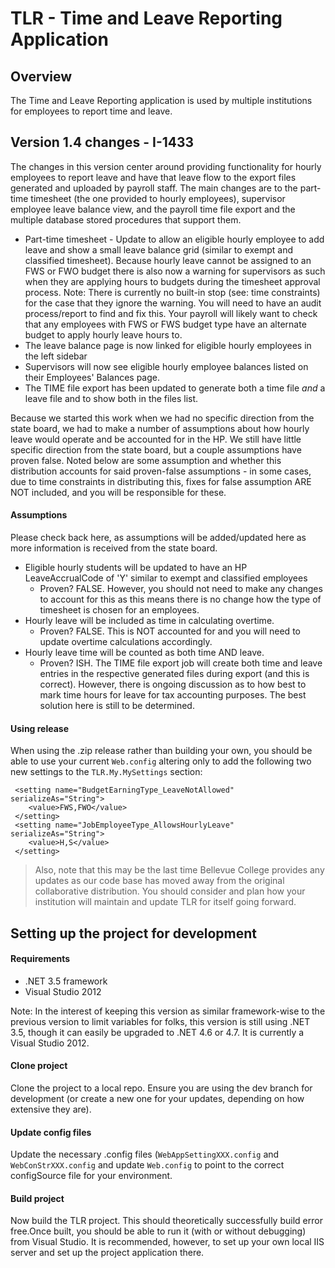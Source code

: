 # TLR - Time and Leave Reporting Application

## Overview

The Time and Leave Reporting application is used by multiple institutions for employees to report time and leave.

## Version 1.4 changes - I-1433

The changes in this version center around providing functionality for hourly employees to report leave and have that leave flow to the export files generated and uploaded by payroll staff. The main changes are to the part-time timesheet (the one provided to hourly employees), supervisor employee leave balance view, and the payroll time file export and the multiple database stored procedures that support them.

- Part-time timesheet - Update to allow an eligible hourly employee to add leave and show a small leave balance grid (similar to exempt and classified timesheet). Because hourly leave cannot be assigned to an FWS or FWO budget there is also now a warning for supervisors as such when they are applying hours to budgets during the timesheet approval process. Note: There is currently no built-in stop (see: time constraints) for the case that they ignore the warning. You will need to have an audit process/report to find and fix this. Your payroll will likely want to check that any employees with FWS or FWS budget type have an alternate budget to apply hourly leave hours to.
- The leave balance page is now linked for eligible hourly employees in the left sidebar
- Supervisors will now see eligible hourly employee balances listed on their Employees' Balances page.
- The TIME file export has been updated to generate both a time file _and_ a leave file and to show both in the files list.

Because we started this work when we had no specific direction from the state board, we had to make a number of assumptions about how hourly leave would operate and be accounted for in the HP. We still have little specific direction from the state board, but a couple assumptions have proven false.  Noted below are some assumption and whether this distribution accounts for said proven-false assumptions - in some cases, due to time constraints in distributing this, fixes for false assumption ARE NOT included, and you will be responsible for these.
 
#### Assumptions

Please check back here, as assumptions will be added/updated here as more information is received from the state board.

- Eligible hourly students will be updated to have an HP LeaveAccrualCode of 'Y' similar to exempt and classified employees
	- Proven? FALSE. However, you should not need to make any changes to account for this as this means there is no change how the type of timesheet is chosen for an employees. 
- Hourly leave will be included as time in calculating overtime. 
	- Proven? FALSE. This is NOT accounted for and you will need to update overtime calculations accordingly.
- Hourly leave time will be counted as both time AND leave.
	- Proven? ISH. The TIME file export job will create both time and leave entries in the respective generated files during export (and this is correct). However, there is ongoing discussion as to how best to mark time hours for leave for tax accounting purposes. The best solution here is still to be determined.

#### Using release

When using the .zip release rather than building your own, you should be able to use your current `Web.config` altering only to add the following two new settings to the `TLR.My.MySettings` section:

````
 <setting name="BudgetEarningType_LeaveNotAllowed" serializeAs="String">
    <value>FWS,FWO</value>
 </setting>
 <setting name="JobEmployeeType_AllowsHourlyLeave" serializeAs="String">
    <value>H,S</value>
 </setting>
````

> Also, note that this may be the last time Bellevue College provides any updates as our code base has moved away from the original collaborative distribution. You should consider and plan how your institution will maintain and update TLR for itself going forward.

## Setting up the project for development

#### Requirements ####

- .NET 3.5 framework
- Visual Studio 2012
	
Note: In the interest of keeping this version as similar framework-wise to the previous version to limit variables for folks, this version is still using .NET 3.5, though it can easily be upgraded to .NET 4.6 or 4.7. It is currently a Visual Studio 2012.

#### Clone project

Clone the project to a local repo. Ensure you are using the dev branch for development (or create a new one for your updates, depending on how extensive they are).

#### Update config files

Update the necessary .config files (`WebAppSettingXXX.config` and `WebConStrXXX.config` and update `Web.config` to point to the correct configSource file for your environment. 

#### Build project

Now build the TLR project. This should theoretically successfully build error free.Once built, you should be able to run it (with or without debugging) from Visual Studio. It is recommended, however, to set up your own local IIS server and set up the project application there.
